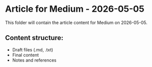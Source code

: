 # Article for Medium - 2026-05-05

This folder will contain the article content for Medium on 2026-05-05.

## Content structure:
- Draft files (.md, .txt)
- Final content
- Notes and references
